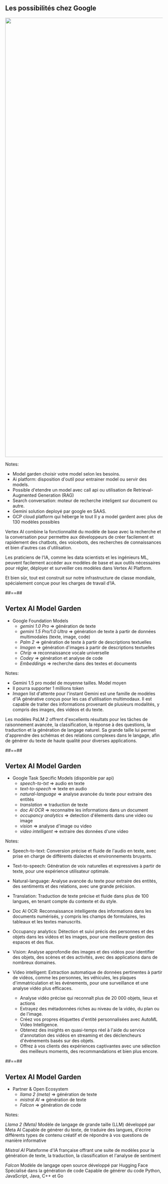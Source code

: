 
## Les possibilités chez Google

<img class="center" style="width: 1400px" src="./assets/images/schema_ai_google.PNG"/>

<!-- .element: class="list-fragment" -->

Notes:

* Model garden choisir votre model selon les besoins.
* Ai platform: disposition d'outil pour entrainer model ou servir des models.
* Possible d'etendre un model avec call api ou utilisation de Retrieval-Augmented Generation (RAG)
* Search conversation: moteur de recherche inteligent sur document ou autre.
* Gemini solution deployé par google en SAAS.
* GCP cloud platform qui héberge le tout Il y a model gardent avec plus de 130 modèles possibles

Vertex AI combine la fonctionnalité du modèle de base avec la recherche et la conversation pour permettre aux développeurs de créer facilement et rapidement des chatbots, des voicebots, des recherches de connaissances et bien d'autres cas d'utilisation.

Les praticiens de l'IA, comme les data scientists et les ingénieurs ML, peuvent facilement accéder aux modèles de base et aux outils nécessaires pour régler, déployer et surveiller ces modèles dans Vertex AI Platform.

Et bien sûr, tout est construit sur notre infrastructure de classe mondiale, spécialement conçue pour les charges de travail d’IA.

##==##

## Vertex AI Model Garden

* Google Foundation Models
    * *gemini 1.0 Pro* =>  génération de texte
    * *gemini 1.5 Pro/1.0 Ultra* =>  génération de texte à partir de données multimodales (texte, image, code)
    * *Palm 2* => génération de texte à partir de descriptions textuelles
    * *Imagen* => génération d'images à partir de descriptions textuelles
    * *Chrip* => reconnaissance vocale universelle
    * *Codey* => génération et analyse de code
    * *Embeddings* => recherche dans des textes et documents
<!-- .element: class="list-fragment" -->

Notes:
* Gemini 1.5 pro model de moyenne tailles. Model moyen 
* Il pourra supporter 1 millions token
* *Imagen* list d'attente pour l'instant
Gemini est une famille de modèles d'IA générative conçus pour les cas d'utilisation multimodaux. Il est capable de traiter des informations provenant de plusieurs modalités, y compris des images, des vidéos et du texte.

Les modèles PaLM 2 offrent d'excellents résultats pour les tâches de raisonnement avancée, la classification, la réponse à des questions, la traduction et la génération de langage naturel. Sa grande taille lui permet d'apprendre des schémas et des relations complexes dans le langage, afin de générer du texte de haute qualité pour diverses applications.

##==##

## Vertex AI Model Garden

* Google Task Specific Models (disponible par api)
    * *speech-to-txt* => audio en texte
    * *text-to-speech* => texte en audio
    * *natural-language* => analyse avancée du texte pour extraire des entités
    * *translation* => traduction de texte
    * *doc AI OCR* => reconnaitre les informations dans un document
    * *occupancy analytics* => detection d'élements dans une video ou image
    * *vision* => analyse d'image ou video
    * *video intelligent* => extraire des données d'une video
<!-- .element: class="list-fragment" -->

Notes:

* Speech-to-text: Conversion précise et fluide de l'audio en texte, avec prise en charge de différents dialectes et environnements bruyants.

* Text-to-speech: Génération de voix naturelles et expressives à partir de texte, pour une expérience utilisateur optimale.

* Natural-language: Analyse avancée du texte pour extraire des entités, des sentiments et des relations, avec une grande précision.

* Translation: Traduction de texte précise et fluide dans plus de 100 langues, en tenant compte du contexte et du style.

* Doc AI OCR: Reconnaissance intelligente des informations dans les documents numérisés, y compris les champs de formulaires, les tableaux et les textes manuscrits.

* Occupancy analytics: Détection et suivi précis des personnes et des objets dans les vidéos et les images, pour une meilleure gestion des espaces et des flux.

* Vision: Analyse approfondie des images et des vidéos pour identifier des objets, des scènes et des activités, avec des applications dans de nombreux domaines.

* Video intelligent: Extraction automatique de données pertinentes à partir de vidéos, comme les personnes, les véhicules, les plaques d'immatriculation et les événements, pour une surveillance et une analyse vidéo plus efficaces.
    * Analyse vidéo précise qui reconnaît plus de 20 000 objets, lieux et actions
    * Extrayez des métadonnées riches au niveau de la vidéo, du plan ou de l'image.
    * Créez vos propres étiquettes d'entité personnalisées avec AutoML Video Intelligence.
    * Obtenez des insights en quasi-temps réel à l'aide du service d'annotation des vidéos en streaming et des déclencheurs d'événements basés sur des objets.
    * Offrez à vos clients des expériences captivantes avec une sélection des meilleurs moments, des recommandations et bien plus encore.

##==##

## Vertex AI Model Garden

* Partner & Open Ecosystem 
    * *llama 2 (meta)* => génération de texte
    * *mistral AI* => génération de texte
    * *Falcon* => génération de code
<!-- .element: class="list-fragment" -->

Notes:

*Llama 2 (Meta)*
Modèle de langage de grande taille (LLM) développé par Meta AI
Capable de générer du texte, de traduire des langues, d'écrire différents types de contenu créatif et de répondre à vos questions de manière informative

*Mistral AI*
Plateforme d'IA française offrant une suite de modèles pour la génération de texte, la traduction, la classification et l'analyse de sentiment

*Falcon*
Modèle de langage open source développé par Hugging Face
Spécialisé dans la génération de code
Capable de générer du code Python, JavaScript, Java, C++ et Go